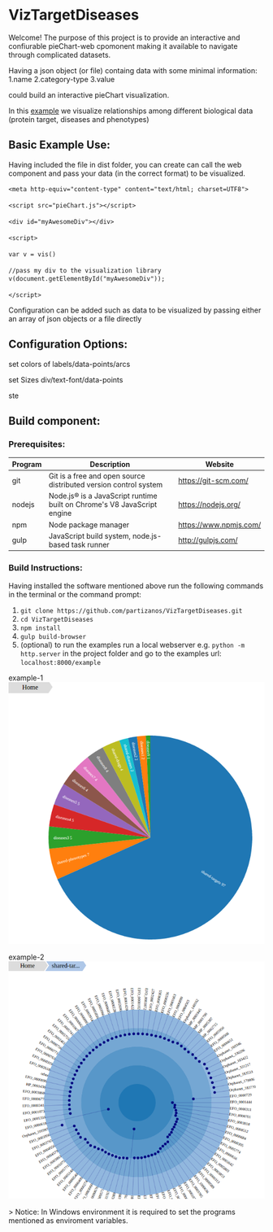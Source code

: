 





# VizTargetDiseases


Welcome! The purpose of this project is to provide an interactive and confiurable pieChart-web cpomonent making it available to navigate through complicated datasets.

Having a json object (or file) containg data with some minimal information:
1.name 
2.category-type 
3.value 

could build an interactive pieChart visualization.

In this  [example](http://partizanos.github.io/VizTargetDiseases/example/test1.html)
 we visualize relationships among different biological data (protein target, diseases and phenotypes)

## Basic Example Use:


Having included the file in dist folder, you can create can call the web component and pass your data 
(in the correct format) to be visualized.
```
<meta http-equiv="content-type" content="text/html; charset=UTF8">

<script src="pieChart.js"></script>

<div id="myAwesomeDiv"></div>

<script>

var v = vis()

//pass my div to the visualization library
v(document.getElementById("myAwesomeDiv"));

</script>

```       
    
Configuration can be added such as data to be visualized by passing either an array of json objects or a file directly 


## Configuration Options:

set colors of labels/data-points/arcs

set Sizes div/text-font/data-points

ste 

## Build component:

### Prerequisites:

| Program | Description | Website |
| --- | --- | --- |
| git | Git is a free and open source distributed version control system | https://git-scm.com/  |
| nodejs | Node.js® is a JavaScript runtime built on Chrome's V8 JavaScript engine | https://nodejs.org/ |
| npm | Node package manager| https://www.npmjs.com/ |
| gulp | JavaScript build system, node.js-based task runner | http://gulpjs.com/ |

### Build Instructions:

Having installed the software mentioned above run the following commands in the terminal or the command prompt:
</br>

1. ``` git clone https://github.com/partizanos/VizTargetDiseases.git ```
2. ```cd VizTargetDiseases```
3. ```npm install```
4. ```gulp build-browser```
5. (optional) to run the examples run a local webserver e.g. ```python -m http.server``` in the project folder and go to the examples url: ```localhost:8000/example ```

example-1
![example-1](https://github.com/partizanos/VizTargetDiseases/blob/master/img/gsoc1.png)

example-2
![example-2](https://github.com/partizanos/VizTargetDiseases/blob/master/img/gsoc2.png)

<p <!--style="background-color=#ff6666"-->> Notice: In Windows environment it is required to set the programs mentioned as enviroment variables.</p>



